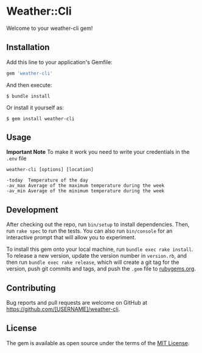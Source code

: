 # Weather::Cli

Welcome to your weather-cli gem!



## Installation

Add this line to your application's Gemfile:

```ruby
gem 'weather-cli'
```

And then execute:

    $ bundle install

Or install it yourself as:

    $ gem install weather-cli

## Usage
**Important Note**  To make it work you need to write your credentials in the `.env` file

`weather-cli [options] [location]`

	-today	Temperature of the day
	-av_max	Average of the maximum temperature during the week
	-av_min	Average of the minimum temperature during the week


## Development

After checking out the repo, run `bin/setup` to install dependencies. Then, run `rake spec` to run the tests. You can also run `bin/console` for an interactive prompt that will allow you to experiment.

To install this gem onto your local machine, run `bundle exec rake install`. To release a new version, update the version number in `version.rb`, and then run `bundle exec rake release`, which will create a git tag for the version, push git commits and tags, and push the `.gem` file to [rubygems.org](https://rubygems.org).

## Contributing

Bug reports and pull requests are welcome on GitHub at https://github.com/[USERNAME]/weather-cli.


## License

The gem is available as open source under the terms of the [MIT License](https://opensource.org/licenses/MIT).

